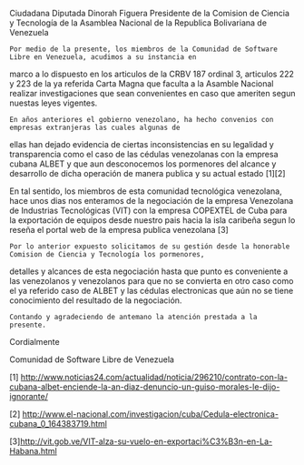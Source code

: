 


Ciudadana
Diputada Dinorah Figuera
Presidente de la Comision de 
Ciencia y Tecnología de la 
Asamblea Nacional de la 
Republica Bolivariana de Venezuela



	Por medio de la presente, los miembros de la Comunidad de Software Libre en Venezuela, acudimos a su instancia en 
marco a lo dispuesto en los articulos de la CRBV 187 ordinal 3, articulos 222 y 223 de la ya referida Carta Magna que 
faculta a la Asamble Nacional realizar investigaciones que sean convenientes en caso que ameriten segun nuestas leyes 
vigentes.

	En años anteriores el gobierno venezolano, ha hecho convenios con empresas extranjeras las cuales algunas de 
ellas han dejado evidencia de ciertas inconsistencias en su legalidad y transparencia como el caso de las cédulas venezolanas
con la empresa cubana ALBET y que aun desconocemos los pormenores del alcance y desarrollo de dicha operación de 
manera publica y  su actual estado [1][2]

En tal sentido, los miembros de esta comunidad tecnológica venezolana, hace unos dias nos enteramos de la negociación de 
la empresa Venezolana de Industrias Tecnológicas (VIT) con la empresa COPEXTEL de Cuba para la exportación de equipos 
desde nuestro pais hacia la isla caribeña segun lo reseña el portal web de la empresa publica venezolana [3]

	Por lo anterior expuesto solicitamos de su gestión desde la honorable Comision de Ciencia y Tecnología los pormenores,
detalles y alcances de esta negociación hasta que punto es conveniente a las venezolanos  y venezolanos para que no se 
convierta en otro caso como el ya referido caso de ALBET y las cédulas electronicas que aún no se tiene conocimiento 
del resultado de la negociación.


	Contando y agradeciendo de antemano la atención prestada a la presente.

Cordialmente 

Comunidad de Software Libre de Venezuela


[1] http://www.noticias24.com/actualidad/noticia/296210/contrato-con-la-cubana-albet-enciende-la-an-diaz-denuncio-un-guiso-morales-le-dijo-ignorante/

[2] http://www.el-nacional.com/investigacion/cuba/Cedula-electronica-cubana_0_164383719.html

[3]http://vit.gob.ve/VIT-alza-su-vuelo-en-exportaci%C3%B3n-en-La-Habana.html
